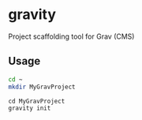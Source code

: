 # gravity

Project scaffolding tool for Grav (CMS)

## Usage

```sh
cd ~
mkdir MyGravProject
```

```
cd MyGravProject
gravity init
```
